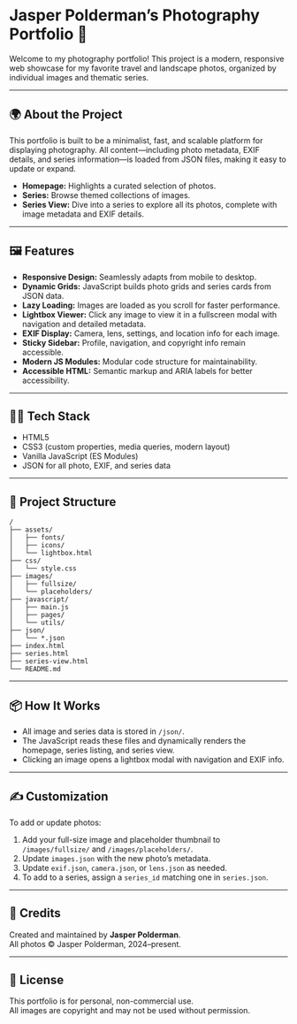 # Jasper Polderman’s Photography Portfolio 📸

Welcome to my photography portfolio! This project is a modern, responsive web showcase for my favorite travel and landscape photos, organized by individual images and thematic series.

---

## 🌍 About the Project

This portfolio is built to be a minimalist, fast, and scalable platform for displaying photography. All content—including photo metadata, EXIF details, and series information—is loaded from JSON files, making it easy to update or expand.

- **Homepage:** Highlights a curated selection of photos.
- **Series:** Browse themed collections of images.
- **Series View:** Dive into a series to explore all its photos, complete with image metadata and EXIF details.

---

## 🖼 Features

- **Responsive Design:** Seamlessly adapts from mobile to desktop.
- **Dynamic Grids:** JavaScript builds photo grids and series cards from JSON data.
- **Lazy Loading:** Images are loaded as you scroll for faster performance.
- **Lightbox Viewer:** Click any image to view it in a fullscreen modal with navigation and detailed metadata.
- **EXIF Display:** Camera, lens, settings, and location info for each image.
- **Sticky Sidebar:** Profile, navigation, and copyright info remain accessible.
- **Modern JS Modules:** Modular code structure for maintainability.
- **Accessible HTML:** Semantic markup and ARIA labels for better accessibility.

---

## 🧑‍💻 Tech Stack

- HTML5
- CSS3 (custom properties, media queries, modern layout)
- Vanilla JavaScript (ES Modules)
- JSON for all photo, EXIF, and series data

---

## 🚀 Project Structure

```
/
├── assets/
│   ├── fonts/
│   ├── icons/
│   └── lightbox.html
├── css/
│   └── style.css
├── images/
│   ├── fullsize/
│   └── placeholders/
├── javascript/
│   ├── main.js
│   ├── pages/
│   └── utils/
├── json/
│   └── *.json
├── index.html
├── series.html
├── series-view.html
└── README.md
```

---

## 📦 How It Works

- All image and series data is stored in `/json/`.
- The JavaScript reads these files and dynamically renders the homepage, series listing, and series view.
- Clicking an image opens a lightbox modal with navigation and EXIF info.

---

## ✍️ Customization

To add or update photos:

1. Add your full-size image and placeholder thumbnail to `/images/fullsize/` and `/images/placeholders/`.
2. Update `images.json` with the new photo’s metadata.
3. Update `exif.json`, `camera.json`, or `lens.json` as needed.
4. To add to a series, assign a `series_id` matching one in `series.json`.

---

## 📝 Credits

Created and maintained by **Jasper Polderman**.  
All photos © Jasper Polderman, 2024–present.

---

## 📣 License

This portfolio is for personal, non-commercial use.  
All images are copyright and may not be used without permission.